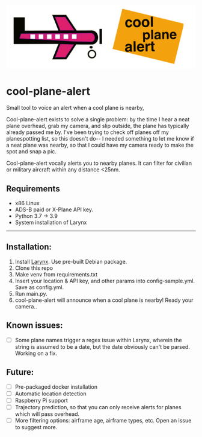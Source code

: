 ![quick n' dirty cool plane alert logo](assets/cool_plane_alert.jpg)
# cool-plane-alert
Small tool to voice an alert when a cool plane is nearby, 

Cool-plane-alert exists to solve a single problem: by the time I hear a neat plane overhead, grab my camera, and slip outside, the plane has typically already passed me by. I've been trying to check off planes off my planespotting list, so this doesn't do-- I needed something to let me know if a neat plane was nearby, so that I could have my camera ready to make the spot and snap a pic.

Cool-plane-alert vocally alerts you to nearby planes. It can filter for civilian or military aircraft within any distance <25nm. 

## Requirements
* x86 Linux
* ADS-B paid or X-Plane API key.
* Python 3.7 -> 3.9
* System installation of Larynx

___ 
## Installation:

1. Install [Larynx](https://github.com/rhasspy/larynx). Use pre-built Debian package.
2. Clone this repo
3. Make venv from requirements.txt
4. Insert your location & API key, and other params into config-sample.yml. Save as config.yml.
5. Run main.py.
6. cool-plane-alert will announce when a cool plane is nearby! Ready your camera..

## Known issues:
- [ ] Some plane names trigger a regex issue within Larynx, wherein the string is assumed to be a date, but the date obviously can't be parsed. Working on a fix.

## Future:

- [ ] Pre-packaged docker installation
- [ ] Automatic location detection
- [ ] Raspberry Pi support 
- [ ] Trajectory prediction, so that you can only receive alerts for planes which will pass overhead.
- [ ] More filtering options: airframe age, airframe types, etc. Open an issue to suggest more.